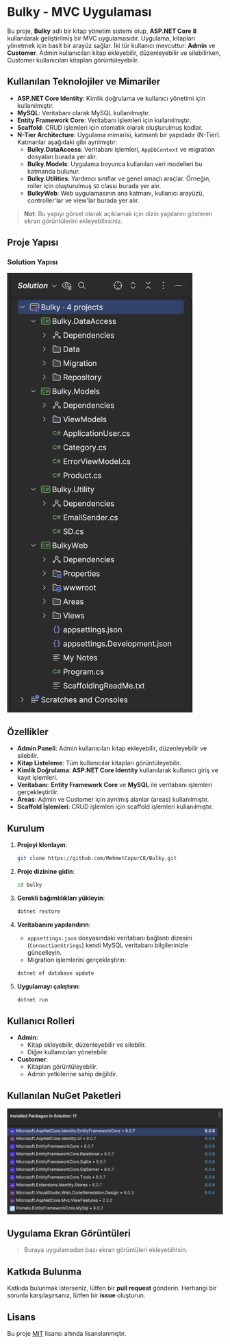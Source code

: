 # Bulky - MVC Uygulaması

Bu proje, **Bulky** adlı bir kitap yönetim sistemi olup, **ASP.NET Core 8** kullanılarak geliştirilmiş bir MVC uygulamasıdır. Uygulama, kitapları yönetmek için basit bir arayüz sağlar. İki tür kullanıcı mevcuttur: **Admin** ve **Customer**. Admin kullanıcıları kitap ekleyebilir, düzenleyebilir ve silebilirken, Customer kullanıcıları kitapları görüntüleyebilir.

## Kullanılan Teknolojiler ve Mimariler

- **ASP.NET Core Identity**: Kimlik doğrulama ve kullanıcı yönetimi için kullanılmıştır.
- **MySQL**: Veritabanı olarak MySQL kullanılmıştır.
- **Entity Framework Core**: Veritabanı işlemleri için kullanılmıştır.
- **Scaffold**: CRUD işlemleri için otomatik olarak oluşturulmuş kodlar.
- **N-Tier Architecture**: Uygulama mimarisi, katmanlı bir yapıdadır (N-Tier). Katmanlar aşağıdaki gibi ayrılmıştır:
    - **Bulky.DataAccess**: Veritabanı işlemleri, `AppDbContext` ve migration dosyaları burada yer alır.
    - **Bulky.Models**: Uygulama boyunca kullanılan veri modelleri bu katmanda bulunur.
    - **Bulky.Utilities**: Yardımcı sınıflar ve genel amaçlı araçlar. Örneğin, roller için oluşturulmuş `SD` classı burada yer alır.
    - **BulkyWeb**: Web uygulamasının ana katmanı, kullanıcı arayüzü, controller'lar ve view'lar burada yer alır.

> **Not**: Bu yapıyı görsel olarak açıklamak için dizin yapılarını gösteren ekran görüntülerini ekleyebilirsiniz.

## Proje Yapısı


### Solution Yapısı
![Solution Structure](BulkyWeb/wwwroot/images/AppScreenshots/solution_architecture.png)


## Özellikler

- **Admin Paneli**: Admin kullanıcıları kitap ekleyebilir, düzenleyebilir ve silebilir.
- **Kitap Listeleme**: Tüm kullanıcılar kitapları görüntüleyebilir.
- **Kimlik Doğrulama**: **ASP.NET Core Identity** kullanılarak kullanıcı giriş ve kayıt işlemleri.
- **Veritabanı**: **Entity Framework Core** ve **MySQL** ile veritabanı işlemleri gerçekleştirilir.
- **Areas**: Admin ve Customer için ayrılmış alanlar (areas) kullanılmıştır.
- **Scaffold İşlemleri**: CRUD işlemleri için scaffold işlemleri kullanılmıştır.

## Kurulum

1. **Projeyi klonlayın**:
    ```bash
    git clone https://github.com/MehmetCopurCE/Bulky.git
    ```

2. **Proje dizinine gidin**:
    ```bash
    cd bulky
    ```

3. **Gerekli bağımlılıkları yükleyin**:
    ```bash
    dotnet restore
    ```

4. **Veritabanını yapılandırın**:
    - `appsettings.json` dosyasındaki veritabanı bağlantı dizesini (`ConnectionStrings`) kendi MySQL veritabanı bilgilerinizle güncelleyin.
    - Migration işlemlerini gerçekleştirin:
    ```bash
    dotnet ef database update
    ```

5. **Uygulamayı çalıştırın**:
    ```bash
    dotnet run
    ```

## Kullanıcı Rolleri

- **Admin**:
    - Kitap ekleyebilir, düzenleyebilir ve silebilir.
    - Diğer kullanıcıları yönetebilir.
- **Customer**:
    - Kitapları görüntüleyebilir.
    - Admin yetkilerine sahip değildir.

## Kullanılan NuGet Paketleri

![Solution Structure](BulkyWeb/wwwroot/images/AppScreenshots/nuget_packages.png)


## Uygulama Ekran Görüntüleri

> Buraya uygulamadan bazı ekran görüntüleri ekleyebilirsin.

## Katkıda Bulunma

Katkıda bulunmak isterseniz, lütfen bir **pull request** gönderin. Herhangi bir sorunla karşılaşırsanız, lütfen bir **issue** oluşturun.

## Lisans

Bu proje [MIT](https://opensource.org/licenses/MIT) lisansı altında lisanslanmıştır.
